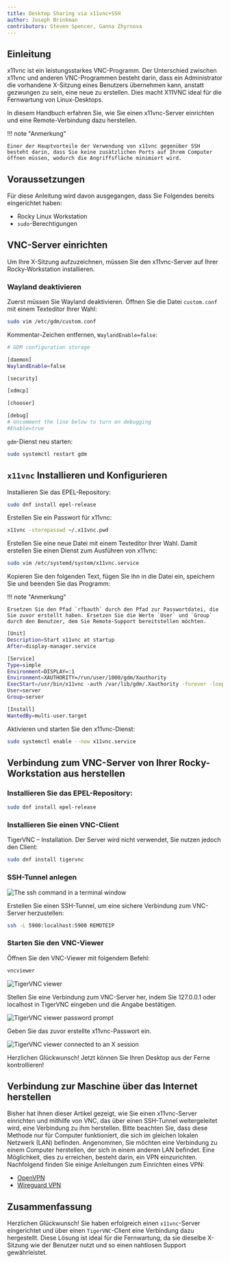 ```yaml
---
title: Desktop Sharing via x11vnc+SSH
author: Joseph Brinkman
contributors: Steven Spencer, Ganna Zhyrnova
---
```


## Einleitung

x11vnc ist ein leistungsstarkes VNC-Programm. Der Unterschied zwischen x11vnc und anderen VNC-Programmen besteht darin, dass ein Administrator die vorhandene X-Sitzung eines Benutzers übernehmen kann, anstatt gezwungen zu sein, eine neue zu erstellen. Dies macht X11VNC ideal für die Fernwartung von Linux-Desktops.

In diesem Handbuch erfahren Sie, wie Sie einen x11vnc-Server einrichten und eine Remote-Verbindung dazu herstellen.

!!! note "Anmerkung"

```
Einer der Hauptvorteile der Verwendung von x11vnc gegenüber SSH besteht darin, dass Sie keine zusätzlichen Ports auf Ihrem Computer öffnen müssen, wodurch die Angriffsfläche minimiert wird.
```

## Voraussetzungen

Für diese Anleitung wird davon ausgegangen, dass Sie Folgendes bereits eingerichtet haben:

- Rocky Linux Workstation
- `sudo`-Berechtigungen

## VNC-Server einrichten

Um Ihre X-Sitzung aufzuzeichnen, müssen Sie den x11vnc-Server auf Ihrer Rocky-Workstation installieren.

### Wayland deaktivieren

Zuerst müssen Sie Wayland deaktivieren. Öffnen Sie die Datei `custom.conf` mit einem Texteditor Ihrer Wahl:

```bash
sudo vim /etc/gdm/custom.conf
```

Kommentar-Zeichen entfernen, `WaylandEnable=false`:

```bash
# GDM configuration storage

[daemon]
WaylandEnable=false

[security]

[xdmcp]

[chooser]

[debug]
# Uncomment the line below to turn on debugging
#Enable=true
```

`gdm`-Dienst neu starten:

```bash
sudo systemctl restart gdm
```

## <code>x11vnc</code> Installieren und Konfigurieren

Installieren Sie das EPEL-Repository:

```bash
sudo dnf install epel-release
```

Erstellen Sie ein Passwort für x11vnc:

```bash
x11vnc -storepasswd ~/.x11vnc.pwd
```

Erstellen Sie eine neue Datei mit einem Texteditor Ihrer Wahl. Damit erstellen Sie einen Dienst zum Ausführen von x11vnc:

```bash
sudo vim /etc/systemd/system/x11vnc.service
```

Kopieren Sie den folgenden Text, fügen Sie ihn in die Datei ein, speichern Sie und beenden Sie das Programm:

!!! note "Anmerkung"

```
Ersetzen Sie den Pfad `rfbauth` durch den Pfad zur Passwortdatei, die Sie zuvor erstellt haben. Ersetzen Sie die Werte `User` und `Group` durch den Benutzer, dem Sie Remote-Support bereitstellen möchten.
```

```bash
[Unit]
Description=Start x11vnc at startup
After=display-manager.service

[Service]
Type=simple
Environment=DISPLAY=:1
Environment=XAUTHORITY=/run/user/1000/gdm/Xauthority
ExecStart=/usr/bin/x11vnc -auth /var/lib/gdm/.Xauthority -forever -loop -noxdamage -repeat -rfbauth /home/server/.x11vnc.pwd -rfbport 5900 -shared
User=server
Group=server

[Install]
WantedBy=multi-user.target
```

Aktivieren und starten Sie den x11vnc-Dienst:

```bash
sudo systemctl enable --now x11vnc.service
```

## Verbindung zum VNC-Server von Ihrer Rocky-Workstation aus herstellen

### Installieren Sie das EPEL-Repository:

```bash
sudo dnf install epel-release
```

### Installieren Sie einen VNC-Client

TigerVNC – Installation. Der Server wird nicht verwendet, Sie nutzen jedoch den Client:

```bash
sudo dnf install tigervnc
```

### SSH-Tunnel anlegen

![The ssh command in a terminal window](images/x11vnc_plus_ssh_lan_images/vnc_ssh_tunnel.webp)

Erstellen Sie einen SSH-Tunnel, um eine sichere Verbindung zum VNC-Server herzustellen:

```bash
ssh -L 5900:localhost:5900 REMOTEIP
```

### Starten Sie den VNC-Viewer

Öffnen Sie den VNC-Viewer mit folgendem Befehl:

```bash
vncviewer
```

![TigerVNC viewer](images/x11vnc_plus_ssh_lan_images/vnc_viewer.webp)

Stellen Sie eine Verbindung zum VNC-Server her, indem Sie 127.0.0.1 oder localhost in TigerVNC eingeben und die Angabe bestätigen.

![TigerVNC viewer password prompt](images/x11vnc_plus_ssh_lan_images/vnc_viewer_password.webp)

Geben Sie das zuvor erstellte x11vnc-Passwort ein.

![TigerVNC viewer connected to an X session](images/x11vnc_plus_ssh_lan_images/x11vnc_over_ssh_lan_conclusion.webp)

Herzlichen Glückwunsch! Jetzt können Sie Ihren Desktop aus der Ferne kontrollieren!

## Verbindung zur Maschine über das Internet herstellen

Bisher hat Ihnen dieser Artikel gezeigt, wie Sie einen x11vnc-Server einrichten und mithilfe von VNC, das über einen SSH-Tunnel weitergeleitet wird, eine Verbindung zu ihm herstellen. Bitte beachten Sie, dass diese Methode nur für Computer funktioniert, die sich im gleichen lokalen Netzwerk (LAN) befinden. Angenommen, Sie möchten eine Verbindung zu einem Computer herstellen, der sich in einem anderen LAN befindet. Eine Möglichkeit, dies zu erreichen, besteht darin, ein VPN einzurichten. Nachfolgend finden Sie einige Anleitungen zum Einrichten eines VPN:

- [OpenVPN](https://docs.rockylinux.org/guides/security/openvpn/)
- [Wireguard VPN](https://docs.rockylinux.org/guides/security/wireguard_vpn/)

## Zusammenfassung

Herzlichen Glückwunsch! Sie haben erfolgreich einen `x11vnc`-Server eingerichtet und über einen `TigerVNC`-Client eine Verbindung dazu hergestellt. Diese Lösung ist ideal für die Fernwartung, da sie dieselbe X-Sitzung wie der Benutzer nutzt und so einen nahtlosen Support gewährleistet.
